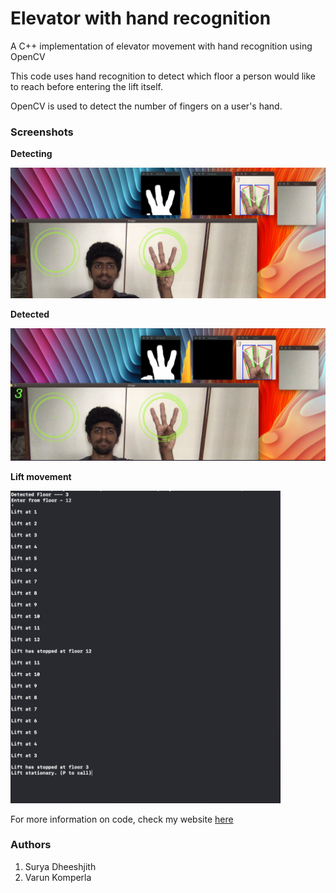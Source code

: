 # Elevator with hand recognition

A C++ implementation of elevator movement with hand recognition using OpenCV


This code uses hand recognition to detect which floor a person would like to reach before entering the lift itself.

OpenCV is used to detect the number of fingers on a user's hand.


### Screenshots

**Detecting**

<img src= 'Images/Detecting.png'>


**Detected**

<img src= 'Images/Detected.png'>

**Lift movement**

<img src= 'Images/Lift_movement.png' height=500>


For more information on code, check my website [here](https://suryadheeshjith.github.io/projects/elevator_with_hand_recog/)

### Authors

1. Surya Dheeshjith
2. Varun Komperla
